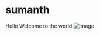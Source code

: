# sumanth
Hello
Welcome to the world
![image](https://www.google.com/url?sa=i&url=https%3A%2F%2Fstore.steampowered.com%2Fapp%2F578080%2FPLAYERUNKNOWNS_BATTLEGROUNDS%2F&psig=AOvVaw25fkAc4b06c41ga9PDWG4o&ust=1581610770829000&source=images&cd=vfe&ved=0CAIQjRxqFwoTCKCu8LK1zOcCFQAAAAAdAAAAABAF)
